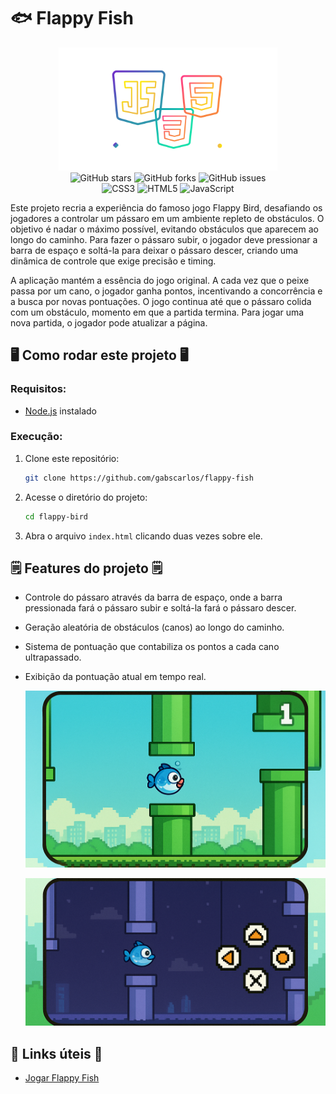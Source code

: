 # 🐟 Flappy Fish

<div align="center">
<img src="https://github.com/portfolio-projetos-dev/flappy-bird/raw/main/.gitassets/capa.png" width="350" />

<div data-badges>
    <img src="https://img.shields.io/github/stars/portfolio-projetos-dev/flappy-bird?style=for-the-badge" alt="GitHub stars" />
    <img src="https://img.shields.io/github/forks/portfolio-projetos-dev/flappy-bird?style=for-the-badge" alt="GitHub forks" />
    <img src="https://img.shields.io/github/issues/portfolio-projetos-dev/flappy-bird?style=for-the-badge" alt="GitHub issues" />
</div>

<div data-badges>
    <img src="https://img.shields.io/badge/css3-%231572B6.svg?style=for-the-badge&logo=css3&logoColor=white" alt="CSS3" />
    <img src="https://img.shields.io/badge/html5-%23E34F26.svg?style=for-the-badge&logo=html5&logoColor=white" alt="HTML5" />
    <img src="https://img.shields.io/badge/javascript-%23F7DF1E.svg?style=for-the-badge&logo=javascript&logoColor=black" alt="JavaScript" />
</div>
</div>

Este projeto recria a experiência do famoso jogo Flappy Bird, desafiando os jogadores a controlar um pássaro em um ambiente repleto de obstáculos. O objetivo é nadar o máximo possível, evitando obstáculos que aparecem ao longo do caminho. Para fazer o pássaro subir, o jogador deve pressionar a barra de espaço e soltá-la para deixar o pássaro descer, criando uma dinâmica de controle que exige precisão e timing.

A aplicação mantém a essência do jogo original. A cada vez que o peixe passa por um cano, o jogador ganha pontos, incentivando a concorrência e a busca por novas pontuações. O jogo continua até que o pássaro colida com um obstáculo, momento em que a partida termina. Para jogar uma nova partida, o jogador pode atualizar a página.

## 🖥️ Como rodar este projeto 🖥️

### Requisitos:

- [Node.js](https://nodejs.org/pt) instalado

### Execução:

1. Clone este repositório:

   ```sh
   git clone https://github.com/gabscarlos/flappy-fish
   ```

2. Acesse o diretório do projeto:

   ```sh
   cd flappy-bird
   ```

3. Abra o arquivo `index.html` clicando duas vezes sobre ele.

## 🗒️ Features do projeto 🗒️

- Controle do pássaro através da barra de espaço, onde a barra pressionada fará o pássaro subir e soltá-la fará o pássaro descer.
- Geração aleatória de obstáculos (canos) ao longo do caminho.
- Sistema de pontuação que contabiliza os pontos a cada cano ultrapassado.
- Exibição da pontuação atual em tempo real.

  ![](https://github.com/gabscarlos/flappy-fish/raw/main/.gitassets/2.png)

  ![](https://github.com/gabscarlos/flappy-fish/raw/main/.gitassets/3.png)

## 💎 Links úteis 💎

- [Jogar Flappy Fish](https://gabscarlos.github.io/flappy-fish/)
